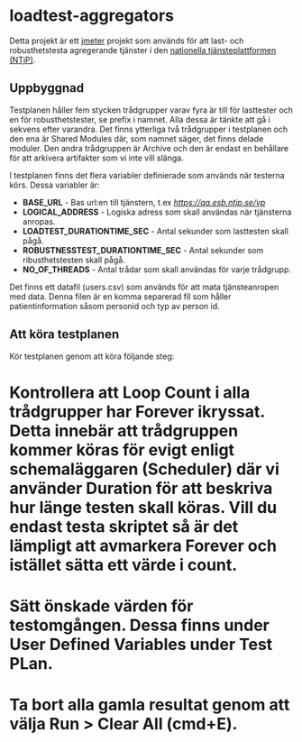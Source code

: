 loadtest-aggregators
====================

Detta projekt är ett [jmeter](http://jmeter.apache.org/) projekt som används för att last- och robusthetstesta agregerande tjänster i den [nationella tjänsteplattformen (NTjP)](https://skl-tp.atlassian.net/wiki/display/NTJP/NTjP+Home).


## Uppbyggnad ##
Testplanen håller fem stycken trådgrupper varav fyra är till för lasttester och en för robusthetstester, se prefix i namnet. Alla dessa är tänkte att gå i sekvens efter varandra. Det finns ytterliga två trådgrupper i testplanen och den ena är Shared Modules där, som namnet säger, det finns delade moduler. Den andra trådgruppen är Archive och den är endast en behållare för att arkivera artifakter som vi inte vill slänga.

I testplanen finns det flera variabler definierade som används när testerna körs. Dessa variabler är:
* **BASE_URL** - Bas url:en till tjänstern, t.ex _https://qa.esb.ntjp.se/vp_
* **LOGICAL_ADDRESS** - Logiska adress som skall användas när tjänsterna anropas.
* **LOADTEST_DURATIONTIME_SEC** - Antal sekunder som lasttesten skall pågå.
* **ROBUSTNESSTEST_DURATIONTIME_SEC** - Antal sekunder som ribusthetstesten skall pågå.
* **NO_OF_THREADS** - Antal trådar som skall användas för varje trådgrupp.
 
Det finns ett datafil (users.csv) som används för att mata tjänsteanropen med data. Denna filen är en komma separerad fil som håller patientinformation såsom personid och typ av person id.


 
## Att köra testplanen ##


Kör testplanen genom att köra följande steg:
# Kontrollera att Loop Count i alla trådgrupper har Forever ikryssat. Detta innebär att trådgruppen kommer köras för evigt enligt schemaläggaren (Scheduler) där vi använder Duration för att beskriva hur länge testen skall köras. Vill du endast testa skriptet så är det lämpligt att avmarkera Forever och istället sätta ett värde i count.
# Sätt önskade värden för testomgången. Dessa finns under User Defined Variables under Test PLan.
# Ta bort alla gamla resultat genom att välja Run > Clear All (cmd+E).



